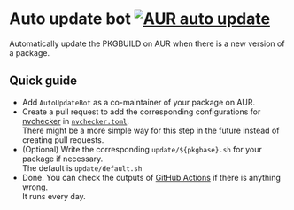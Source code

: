 # Auto update bot [![AUR auto update](https://github.com/arch4edu/aur-auto-update/actions/workflows/update.yml/badge.svg)](https://github.com/arch4edu/aur-auto-update/actions/workflows/update.yml)
Automatically update the PKGBUILD on AUR when there is a new version of a package.

## Quick guide

* Add `AutoUpdateBot` as a co-maintainer of your package on AUR.
* Create a pull request to add the corresponding configurations for [nvchecker](https://github.com/lilydjwg/nvchecker) in [`nvchecker.toml`](https://github.com/arch4edu/aur-auto-update/blob/main/nvchecker.toml).  
  There might be a more simple way for this step in the future instead of creating pull requests.
* (Optional) Write the corresponding `update/${pkgbase}.sh` for your package if necessary.  
  The default is `update/default.sh`
* Done. You can check the outputs of [GitHub Actions](https://github.com/arch4edu/aur-auto-update/actions) if there is anything wrong.  
  It runs every day.
